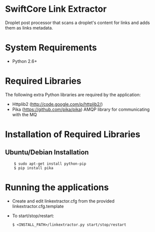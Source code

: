 SwiftCore Link Extractor
========================

Droplet post processor that scans a droplet's content for links and adds them as links metadata.

System Requirements
====================

 * Python 2.6+

Required Libraries
===================
The following extra Python libraries are required by the application:
 
  * Httplib2 (http://code.google.com/p/httplib2/)
  * Pika (https://github.com/pika/pika) AMQP library for communicating with the MQ

Installation of Required Libraries
===================================

Ubuntu/Debian Installation
-------------------------------------

        $ sudo apt-get install python-pip
        $ pip install pika
        
Running the applications
========================= 

  * Create and edit linkextractor.cfg from the provided linkextractor.cfg.template
  * To start/stop/restart:

        $ <INSTALL_PATH>/linkextractor.py start/stop/restart